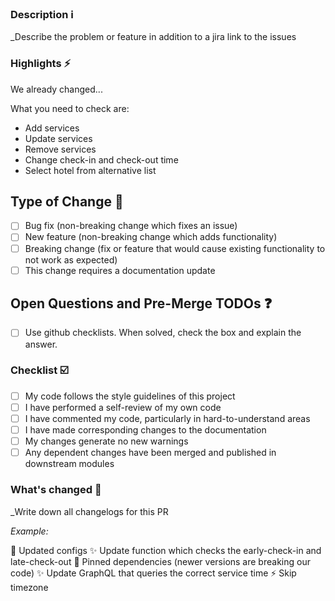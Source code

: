 ### Description :information_source:

\_Describe the problem or feature in addition to a jira link to the issues

### Highlights :zap:

We already changed...

What you need to check are:

- Add services
- Update services
- Remove services
- Change check-in and check-out time
- Select hotel from alternative list

## Type of Change :page_facing_up:

- [ ] Bug fix (non-breaking change which fixes an issue)
- [ ] New feature (non-breaking change which adds functionality)
- [ ] Breaking change (fix or feature that would cause existing functionality to not work as expected)
- [ ] This change requires a documentation update

## Open Questions and Pre-Merge TODOs :question:

- [ ] Use github checklists. When solved, check the box and explain the answer.

### Checklist :ballot_box_with_check:

- [ ] My code follows the style guidelines of this project
- [ ] I have performed a self-review of my own code
- [ ] I have commented my code, particularly in hard-to-understand areas
- [ ] I have made corresponding changes to the documentation
- [ ] My changes generate no new warnings
- [ ] Any dependent changes have been merged and published in downstream modules

### What's changed :orange_book:

\_Write down all changelogs for this PR

_Example:_

🔧 Updated configs
✨ Update function which checks the early-check-in and late-check-out
📌 Pinned dependencies (newer versions are breaking our code)
✨ Update GraphQL that queries the correct service time
⚡ Skip timezone
